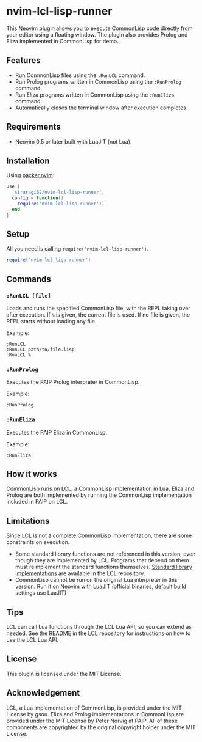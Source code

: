 # nvim-lcl-lisp-runner

This Neovim plugin allows you to execute CommonLisp code directly from your editor using a floating window. The plugin also provides Prolog and Eliza implemented in CommonLisp for demo.

## Features

- Run CommonLisp files using the `:RunLCL` command.
- Run Prolog programs written in CommonLisp using the `:RunProlog` command.
- Run Eliza programs written in CommonLisp using the `:RunEliza` command.
- Automatically closes the terminal window after execution completes.

## Requirements

- Neovim 0.5 or later built with LuaJIT (not Lua).

## Installation

Using [packer.nvim](https://github.com/wbthomason/packer.nvim):

```lua
use {
  'siraragi62/nvim-lcl-lisp-runner',
  config = function()
    require('nvim-lcl-lisp-runner'))
  end
}
```

## Setup

All you need is calling `require('nvim-lcl-lisp-runner')`.

```lua
require('nvim-lcl-lisp-runner')
```

## Commands

### `:RunLCL [file]`

Loads and runs the specified CommonLisp file, with the REPL taking over after execution. If `%` is given, the current file is used. If no file is given, the REPL starts without loading any file. 

Example:

```vim
:RunLCL
:RunLCL path/to/file.lisp
:RunLCL %
```

### `:RunProlog`

Executes the PAIP Prolog interpreter in CommonLisp.

Example:

```vim
:RunProlog
```

### `:RunEliza`

Executes the PAIP Eliza in CommonLisp.

Example:

```vim
:RunEliza
```

## How it works

CommonLisp runs on [LCL](https://codeberg.org/gsou/LCL), a CommonLisp implementation in Lua. Eliza and Prolog are both implemented by running the CommonLisp implementation included in PAIP on LCL.

## Limitations

Since LCL is not a complete CommonLisp implementation, there are some constraints on execution.
- Some standard library functions are not referenced in this version, even though they are implemented by LCL. Programs that depend on them must reimplement the standard functions themselves. [Standard library implementations](https://codeberg.org/gsou/LCL/src/branch/main/stdlib) are available in the LCL repository.
- CommonLisp cannot be run on the original Lua interpreter in this version. Run it on Neovim with LuaJIT (official binaries, default build settings use LuaJIT)


## Tips

LCL can call Lua functions through the LCL Lua API, so you can extend as needed. See the [README](https://codeberg.org/gsou/LCL#headline-9) in the LCL repository for instructions on how to use the LCL Lua API.

## License

This plugin is licensed under the MIT License.

## Acknowledgement

LCL, a Lua implementation of CommonLisp, is provided under the MIT License by gsou. Eliza and Prolog implementations in CommonLisp are provided under the MIT License by Peter Norvig at PAIP. All of these components are copyrighted by the original copyright holder under the MIT License.
